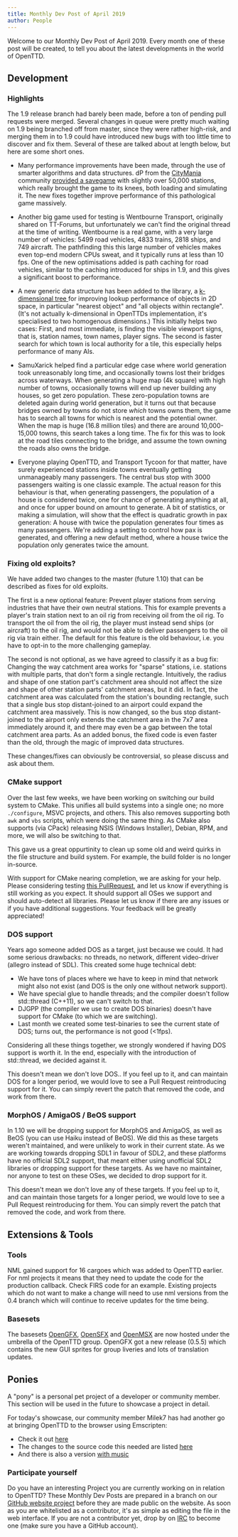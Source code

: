 ```yaml
---
title: Monthly Dev Post of April 2019
author: People
---
```


Welcome to our Monthly Dev Post of April 2019.
Every month one of these post will be created, to tell you about the latest developments in the world of OpenTTD.

<!-- more -->

## Development

### Highlights

The 1.9 release branch had barely been made, before a ton of pending pull requests were merged.
Several changes in queue were pretty much waiting on 1.9 being branched off from master, since they were rather high-risk, and merging them in to 1.9 could have introduced new bugs with too little time to discover and fix them.
Several of these are talked about at length below, but here are some short ones.

* Many performance improvements have been made, through the use of smarter algorithms and data structures.
dP from the [CityMania](https://citymania.org/) community [provided a savegame](https://github.com/OpenTTD/OpenTTD/pull/7235#issuecomment-465280438) with slightly over 50,000 stations, which really brought the game to its knees, both loading and simulating it.
The new fixes together improve performance of this pathological game massively.

* Another big game used for testing is Wentbourne Transport, originally shared on TT-Forums, but unfortunately we can't find the original thread at the time of writing.
Wentbourne is a real game, with a very large number of vehicles: 5499 road vehicles, 4833 trains, 2818 ships, and 749 aircraft.
The pathfinding this this large number of vehicles makes even top-end modern CPUs sweat, and it typically runs at less than 10 fps.
One of the new optimisations added is path caching for road vehicles, similar to the caching introduced for ships in 1.9, and this gives a significant boost to performance.

* A new generic data structure has been added to the library, a [k-dimensional tree ](https://en.wikipedia.org/wiki/K-d_tree) for improving lookup performance of objects in 2D space, in particular "nearest object" and "all objects within rectangle".
(It's not actually k-dimensional in OpenTTDs implementation, it's specialised to two homogenous dimensions.)
This initially helps two cases:
First, and most immediate, is finding the visible viewport signs, that is, station names, town names, player signs.
The second is faster search for which town is local authority for a tile, this especially helps performance of many AIs.

* SamuXarick helped find a particular edge case where world generation took unreasonably long time, and occasionally towns lost their bridges across waterways.
When generating a huge map (4k square) with high number of towns, occasionally towns will end up never building any houses, so get zero population.
These zero-population towns are deleted again during world generation, but it turns out that because bridges owned by towns do not store *which* towns owns them, the game has to search all towns for which is nearest and the potential owner.
When the map is huge (16.8 million tiles) and there are around 10,000-15,000 towns, this search takes a long time.
The fix for this was to look at the road tiles connecting to the bridge, and assume the town owning the roads also owns the bridge.

* Everyone playing OpenTTD, and Transport Tycoon for that matter, have surely experienced stations inside towns eventually getting unmanageably many passengers.
The central bus stop with 3000 passengers waiting is one classic example.
The actual reason for this behaviour is that, when generating passengers, the population of a house is considered twice, one for chance of generating anything at all, and once for upper bound on amount to generate.
A bit of statistics, or making a simulation, will show that the effect is quadratic growth in pax generation: A house with twice the population generates four times as many passengers.
We're adding a setting to control how pax is generated, and offering a new default method, where a house twice the population only generates twice the amount.

### Fixing old exploits?

We have added two changes to the master (future 1.10) that can be described as fixes for old exploits.

The first is a new optional feature:
Prevent player stations from serving industries that have their own neutral stations.
This for example prevents a player's train station next to an oil rig from receiving oil from the oil rig.
To transport the oil from the oil rig, the player must instead send ships (or aircraft) to the oil rig, and would not be able to deliver passengers to the oil rig via train either.
The default for this feature is the old behaviour, i.e. you have to opt-in to the more challenging gameplay.

The second is not optional, as we have agreed to classify it as a bug fix:
Changing the way catchment area works for "sparse" stations, i.e. stations with multiple parts, that don't form a single rectangle.
Intuitively, the radius and shape of one station part's catchment area should not affect the size and shape of other station parts' catchment areas, but it did.
In fact, the catchment area was calculated from the station's bounding rectangle, such that a single bus stop distant-joined to an airport could expand the catchment area massively.
This is now changed, so the bus stop distant-joined to the airport only extends the catchment area in the 7x7 area immediately around it, and there may even be a gap between the total catchment area parts.
As an added bonus, the fixed code is even faster than the old, through the magic of improved data structures.

These changes/fixes can obviously be controversial, so please discuss and ask about them.

### CMake support

Over the last few weeks, we have been working on switching our build system to CMake.
This unifies all build systems into a single one; no more `./configure`, MSVC projects, and others.
This also removes supporting both `awk` and `vbs` scripts, which were doing the same thing.
As CMake also supports (via CPack) releasing NSIS (Windows Installer), Debian, RPM, and more, we will also be switching to that.

This gave us a great oppurtinity to clean up some old and weird quirks in the file structure and build system.
For example, the build folder is no longer in-source.

With support for CMake nearing completion, we are asking for your help.
Please considering testing [this PullRequest](https://github.com/OpenTTD/OpenTTD/pull/7270), and let us know if everything is still working as you expect.
It should support all OSes we support and should auto-detect all libraries.
Please let us know if there are any issues or if you have additional suggestions.
Your feedback will be greatly appreciated!

### DOS support

Years ago someone added DOS as a target, just because we could.
It had some serious drawbacks: no threads, no network, different video-driver (allegro instead of SDL).
This created some huge technical debt:
- We have tons of places where we have to keep in mind that network might also not exist (and DOS is the only one without network support).
- We have special glue to handle threads; and the compiler doesn't follow std::thread (C++11), so we can't switch to that.
- DJGPP (the compiler we use to create DOS binaries) doesn't have support for CMake (to which we are switching).
- Last month we created some test-binaries to see the current state of DOS; turns out, the performance is not good (<1fps).

Considering all these things together, we strongly wondered if having DOS support is worth it.
In the end, especially with the introduction of std::thread, we decided against it.

This doesn't mean we don't love DOS..
If you feel up to it, and can maintain DOS for a longer period, we would love to see a Pull Request reintroducing support for it.
You can simply revert the patch that removed the code, and work from there.

### MorphOS / AmigaOS / BeOS support

In 1.10 we will be dropping support for MorphOS and AmigaOS, as well as BeOS (you can use Haiku instead of BeOS).
We did this as these targets weren't maintained, and were unlikely to work in their current state.
As we are working towards dropping SDL1 in favour of SDL2, and these platforms have no official SDL2 support, that meant either using unofficial SDL2 libraries or dropping support for these targets.
As we have no maintainer, nor anyone to test on these OSes, we decided to drop support for it.

This doesn't mean we don't love any of these targets.
If you feel up to it, and can maintain those targets for a longer period, we would love to see a Pull Request reintroducing for them.
You can simply revert the patch that removed the code, and work from there.

## Extensions & Tools

### Tools

NML gained support for 16 cargoes which was added to OpenTTD earlier.
For nml projects it means that they need to update the code for the production callback.
Check FIRS code for an example.
Existing projects which do not want to make a change will need to use nml versions from the 0.4 branch which will continue to receive updates for the time being.

### Basesets

The basesets [OpenGFX](https://github.com/OpenTTD/OpenGFX), [OpenSFX](https://github.com/OpenTTD/OpenSFX) and [OpenMSX](https://github.com/OpenTTD/OpenMSX) are now hosted under the umbrella of the OpenTTD group.
OpenGFX got a new release (0.5.5) which contains the new GUI sprites for group liveries and lots of translation updates.

## Ponies

A "pony" is a personal pet project of a developer or community member. This section will be used in the future to showcase a project in detail.

For today's showcase, our community member Milek7 has had another go at bringing OpenTTD to the browser using Emscripten:
 - Check it out [here](https://milek7.pl/openttd-wasm/)
 - The changes to the source code this needed are listed [here](https://gist.github.com/Milek7/391554b342d301a3ddb18a9d0a6435a1)
 - And there is also a version [with music](https://milek7.pl/openttd-wasm-music/)

 ### Participate yourself

Do you have an interesting Project you are currently working on in relation to OpenTTD?
These Monthly Dev Posts are prepared in a branch on our [GitHub website project](https://github.com/OpenTTD/website/tree/monthly-dev-post/_posts/2019-05-01-monthly-dev-post.md) before they are made public on the website.
As soon as you are whitelisted as a contributor, it's as simple as editing the file in the web interface.
If you are not a contributor yet, drop by on [IRC](https://www.openttd.org/contact.html) to become one (make sure you have a GitHub account).
